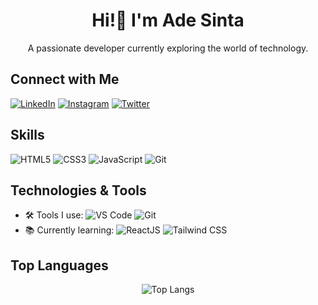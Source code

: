 <div align="center">
  <h1>Hi!👋 I'm Ade Sinta</h1>
  <p>A passionate developer currently exploring the world of technology.</p>
</div>

## Connect with Me
[![LinkedIn](https://img.shields.io/badge/LinkedIn-Connect-blue?style=for-the-badge&logo=linkedin&logoColor=white)](https://www.linkedin.com/in/adesinta/)
[![Instagram](https://img.shields.io/badge/Instagram-Follow-red?style=for-the-badge&logo=instagram&logoColor=white)](https://www.instagram.com/adesinta_/)
[![Twitter](https://img.shields.io/badge/Twitter-Follow-blue?style=for-the-badge&logo=twitter&logoColor=white)](https://twitter.com/adesintaa)

## Skills
![HTML5](https://img.shields.io/badge/HTML5-E34F26?style=for-the-badge&logo=html5&logoColor=white) 
![CSS3](https://img.shields.io/badge/CSS3-1572B6?style=for-the-badge&logo=css3&logoColor=white) 
![JavaScript](https://img.shields.io/badge/JavaScript-F7DF1E?style=for-the-badge&logo=javascript&logoColor=black) 
![Git](https://img.shields.io/badge/Git-F05032?style=for-the-badge&logo=git&logoColor=white) 

## Technologies & Tools
- 🛠️ Tools I use: 
![VS Code](https://img.shields.io/badge/VS_Code-007ACC?style=for-the-badge&logo=visual-studio-code&logoColor=white) 
![Git](https://img.shields.io/badge/Git-F05032?style=for-the-badge&logo=git&logoColor=white) 
- 📚 Currently learning: 
![ReactJS](https://img.shields.io/badge/React-61DAFB?style=for-the-badge&logo=react&logoColor=black) 
![Tailwind CSS](https://img.shields.io/badge/Tailwind_CSS-38B2AC?style=for-the-badge&logo=tailwind-css&logoColor=white)

## Top Languages
<p align="center">
  <img src="https://github-readme-stats.vercel.app/api/top-langs/?username=adesinta&layout=compact" alt="Top Langs"/>
</p>
